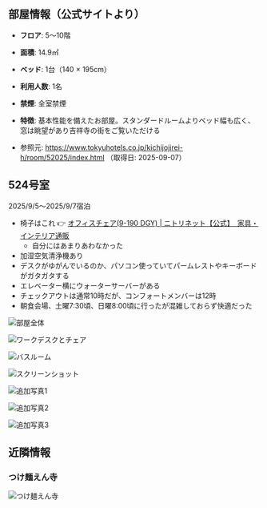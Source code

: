 
## 部屋情報（公式サイトより）

- **フロア**: 5～10階
- **面積**: 14.9㎡
- **ベッド**: 1台（140 × 195cm）
- **利用人数**: 1名
- **禁煙**: 全室禁煙
- **特徴**: 基本性能を備えたお部屋。スタンダードルームよりベッド幅も広く、窓は眺望があり吉祥寺の街をご覧いただける

- 参照元: https://www.tokyuhotels.co.jp/kichijojirei-h/room/52025/index.html （取得日: 2025-09-07）

## 524号室

2025/9/5〜2025/9/7宿泊

- 椅子はこれ 👉 [オフィスチェア(9-190 DGY) | ニトリネット【公式】　家具・インテリア通販](https://www.nitori-net.jp/ec/product/3580706s/)
	- 自分にはあまりあわなかった
- 加湿空気清浄機あり
- デスクがゆがんでいるのか、パソコン使っていてパームレストやキーボードがガタガタする
- エレベーター横にウォーターサーバーがある
- チェックアウトは通常10時だが、コンフォートメンバーは12時
- 朝食会場、土曜7:30頃、日曜8:00頃に行ったが混雑しておらず快適だった



![部屋全体](../../../../images/2025/09/IMG_7681.jpg)

![ワークデスクとチェア](../../../../images/2025/09/IMG_7682.jpg)

![バスルーム](../../../../images/2025/09/IMG_7683.jpg)

![スクリーンショット](../../../../images/2025/09/スクリーンショット%202025-09-05%2014.28.42.png)

![追加写真1](../../../../images/2025/09/IMG_7689.jpg)

![追加写真2](../../../../images/2025/09/IMG_7690.jpg)

![追加写真3](../../../../images/2025/09/IMG_7693.jpg)

## 近隣情報

### つけ麺えん寺
![つけ麺えん寺](../../../../images/2025/09/IMG_7685.jpg)
